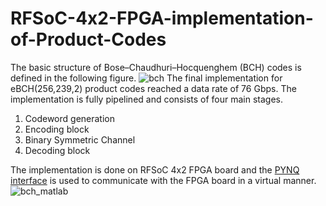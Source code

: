 # RFSoC-4x2-FPGA-implementation-of-Product-Codes

The basic structure of Bose–Chaudhuri–Hocquenghem (BCH) codes is defined in the following figure.
![bch](https://github.com/user-attachments/assets/8ea7196b-6524-4592-8615-7c989665ecdd)
The final implementation for eBCH(256,239,2) product codes reached a data rate of 76 Gbps. The implementation is fully pipelined and consists of four main stages.
1. Codeword generation
2. Encoding block
3. Binary Symmetric Channel
4. Decoding block

The implementation is done on RFSoC 4x2 FPGA board and the [PYNQ interface](https://pynq.readthedocs.io/en/v2.0/overlay_design_methodology/overlay_tutorial.html) is used to communicate with the FPGA board in a virtual manner.
![bch_matlab](https://github.com/user-attachments/assets/51ddba50-237d-4fd0-b7a4-9cc627a8bc76)
